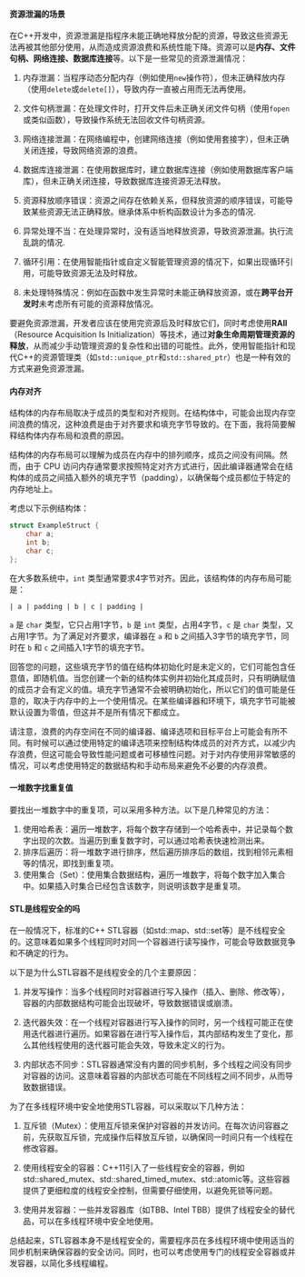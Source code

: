 #### 资源泄漏的场景

在C++开发中，资源泄漏是指程序未能正确地释放分配的资源，导致这些资源无法再被其他部分使用，从而造成资源浪费和系统性能下降。资源可以是**内存、文件句柄、网络连接、数据库连接**等。以下是一些常见的资源泄漏情况：

1. 内存泄漏：当程序动态分配内存（例如使用`new`操作符），但未正确释放内存（使用`delete`或`delete[]`），导致内存一直被占用而无法再使用。

2. 文件句柄泄漏：在处理文件时，打开文件后未正确关闭文件句柄（使用`fopen`或类似函数），导致操作系统无法回收文件句柄资源。

3. 网络连接泄漏：在网络编程中，创建网络连接（例如使用套接字），但未正确关闭连接，导致网络资源的浪费。

4. 数据库连接泄漏：在使用数据库时，建立数据库连接（例如使用数据库客户端库），但未正确关闭连接，导致数据库连接资源无法释放。

5. 资源释放顺序错误：资源之间存在依赖关系，但释放资源的顺序错误，可能导致某些资源无法正确释放。继承体系中析构函数设计为多态的情况.

6. 异常处理不当：在处理异常时，没有适当地释放资源，导致资源泄漏。执行流乱跳的情况.

7. 循环引用：在使用智能指针或自定义智能管理资源的情况下，如果出现循环引用，可能导致资源无法及时释放。

8. 未处理特殊情况：例如在函数中发生异常时未能正确释放资源，或在**跨平台开发时**未考虑所有可能的资源释放情况。

要避免资源泄漏，开发者应该在使用完资源后及时释放它们，同时考虑使用**RAII**（Resource Acquisition Is Initialization）等技术，通过**对象生命周期管理资源的释放**，从而减少手动管理资源的复杂性和出错的可能性。此外，使用智能指针和现代C++的资源管理类（如`std::unique_ptr`和`std::shared_ptr`）也是一种有效的方式来避免资源泄漏。



#### 内存对齐

结构体的内存布局取决于成员的类型和对齐规则。在结构体中，可能会出现内存空间浪费的情况，这种浪费是由于对齐要求和填充字节导致的。在下面，我将简要解释结构体内存布局和浪费的原因。

结构体的内存布局可以理解为成员在内存中的排列顺序，成员之间没有间隔。然而，由于 CPU 访问内存通常要求按照特定对齐方式进行，因此编译器通常会在结构体的成员之间插入额外的填充字节（padding），以确保每个成员都位于特定的内存地址上。

考虑以下示例结构体：

```c
struct ExampleStruct {
    char a;
    int b;
    char c;
};
```

在大多数系统中，`int` 类型通常要求4字节对齐。因此，该结构体的内存布局可能是：

```
| a | padding | b | c | padding |
```

`a` 是 `char` 类型，它只占用1字节，`b` 是 `int` 类型，占用4字节，`c` 是 `char` 类型，又占用1字节。为了满足对齐要求，编译器在 `a` 和 `b` 之间插入3字节的填充字节，同时在 `b` 和 `c` 之间插入1字节的填充字节。

回答您的问题，这些填充字节的值在结构体初始化时是未定义的，它们可能包含任意值，即随机值。当您创建一个新的结构体实例并初始化其成员时，只有明确赋值的成员才会有定义的值。填充字节通常不会被明确初始化，所以它们的值可能是任意的，取决于内存中的上一个使用情况。在某些编译器和环境下，填充字节可能被默认设置为零值，但这并不是所有情况下都成立。

请注意，浪费的内存空间在不同的编译器、编译选项和目标平台上可能会有所不同。有时候可以通过使用特定的编译选项来控制结构体成员的对齐方式，以减少内存浪费，但这可能会导致性能问题或者可移植性问题。对于对内存使用非常敏感的情况，可以考虑使用特定的数据结构和手动布局来避免不必要的内存浪费。

#### 一堆数字找重复值

要找出一堆数字中的重复项，可以采用多种方法。以下是几种常见的方法：

1. 使用哈希表：遍历一堆数字，将每个数字存储到一个哈希表中，并记录每个数字出现的次数。当遍历到重复数字时，可以通过哈希表快速检测出来。
2. 排序后遍历：将一堆数字进行排序，然后遍历排序后的数组，找到相邻元素相等的情况，即找到重复项。
3. 使用集合（Set）：使用集合数据结构，遍历一堆数字，将每个数字加入集合中。如果插入时集合已经包含该数字，则说明该数字是重复项。

#### STL是线程安全的吗

在一般情况下，标准的C++ STL容器（如std::map、std::set等）是不线程安全的。这意味着如果多个线程同时对同一个容器进行读写操作，可能会导致数据竞争和不确定的行为。

以下是为什么STL容器不是线程安全的几个主要原因：

1. 并发写操作：当多个线程同时对容器进行写入操作（插入、删除、修改等），容器的内部数据结构可能会出现破坏，导致数据错误或崩溃。

2. 迭代器失效：在一个线程对容器进行写入操作的同时，另一个线程可能正在使用迭代器进行遍历。如果容器在进行写入操作后，其内部结构发生了变化，那么其他线程使用的迭代器可能会失效，导致未定义的行为。

3. 内部状态不同步：STL容器通常没有内置的同步机制，多个线程之间没有同步对容器的访问。这意味着容器的内部状态可能在不同线程之间不同步，从而导致数据错误。

为了在多线程环境中安全地使用STL容器，可以采取以下几种方法：

1. 互斥锁（Mutex）：使用互斥锁来保护对容器的并发访问。在每次访问容器之前，先获取互斥锁，完成操作后释放互斥锁，以确保同一时间只有一个线程在修改容器。

2. 使用线程安全的容器：C++11引入了一些线程安全的容器，例如std::shared_mutex、std::shared_timed_mutex、std::atomic等。这些容器提供了更细粒度的线程安全控制，但需要仔细使用，以避免死锁等问题。

3. 使用并发容器：一些并发容器库（如TBB、Intel TBB）提供了线程安全的替代品，可以在多线程环境中安全地使用。

总结起来，STL容器本身不是线程安全的，需要程序员在多线程环境中使用适当的同步机制来确保容器的安全访问。同时，也可以考虑使用专门的线程安全容器或并发容器，以简化多线程编程。